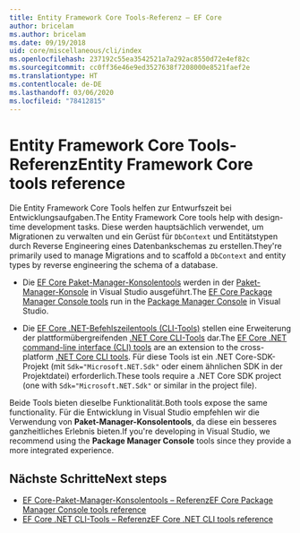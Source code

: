 ```yaml
---
title: Entity Framework Core Tools-Referenz – EF Core
author: bricelam
ms.author: bricelam
ms.date: 09/19/2018
uid: core/miscellaneous/cli/index
ms.openlocfilehash: 237192c55ea3542521a7a292ac8550d72e4ef82c
ms.sourcegitcommit: cc0ff36e46e9ed3527638f7208000e8521faef2e
ms.translationtype: HT
ms.contentlocale: de-DE
ms.lasthandoff: 03/06/2020
ms.locfileid: "78412815"
---
```

# <a name="entity-framework-core-tools-reference"></a><span data-ttu-id="1d92e-102">Entity Framework Core Tools-Referenz</span><span class="sxs-lookup"><span data-stu-id="1d92e-102">Entity Framework Core tools reference</span></span>

<span data-ttu-id="1d92e-103">Die Entity Framework Core Tools helfen zur Entwurfszeit bei Entwicklungsaufgaben.</span><span class="sxs-lookup"><span data-stu-id="1d92e-103">The Entity Framework Core tools help with design-time development tasks.</span></span> <span data-ttu-id="1d92e-104">Diese werden hauptsächlich verwendet, um Migrationen zu verwalten und ein Gerüst für `DbContext` und Entitätstypen durch Reverse Engineering eines Datenbankschemas zu erstellen.</span><span class="sxs-lookup"><span data-stu-id="1d92e-104">They're primarily used to manage Migrations and to scaffold a `DbContext` and entity types by reverse engineering the schema of a database.</span></span>

* <span data-ttu-id="1d92e-105">Die [EF Core Paket-Manager-Konsolentools](powershell.md) werden in der [Paket-Manager-Konsole](https://docs.microsoft.com/nuget/tools/package-manager-console) in Visual Studio ausgeführt.</span><span class="sxs-lookup"><span data-stu-id="1d92e-105">The [EF Core Package Manager Console tools](powershell.md) run in the [Package Manager Console](https://docs.microsoft.com/nuget/tools/package-manager-console) in Visual Studio.</span></span>

* <span data-ttu-id="1d92e-106">Die [EF Core .NET-Befehlszeilentools (CLI-Tools)](dotnet.md) stellen eine Erweiterung der plattformübergreifenden [.NET Core CLI-Tools](https://docs.microsoft.com/dotnet/core/tools/) dar.</span><span class="sxs-lookup"><span data-stu-id="1d92e-106">The [EF Core .NET command-line interface (CLI) tools](dotnet.md) are an extension to the cross-platform [.NET Core CLI tools](https://docs.microsoft.com/dotnet/core/tools/).</span></span> <span data-ttu-id="1d92e-107">Für diese Tools ist ein .NET Core-SDK-Projekt (mit `Sdk="Microsoft.NET.Sdk"` oder einem ähnlichen SDK in der Projektdatei) erforderlich.</span><span class="sxs-lookup"><span data-stu-id="1d92e-107">These tools require a .NET Core SDK project (one with `Sdk="Microsoft.NET.Sdk"` or similar in the project file).</span></span>

<span data-ttu-id="1d92e-108">Beide Tools bieten dieselbe Funktionalität.</span><span class="sxs-lookup"><span data-stu-id="1d92e-108">Both tools expose the same functionality.</span></span> <span data-ttu-id="1d92e-109">Für die Entwicklung in Visual Studio empfehlen wir die Verwendung von **Paket-Manager-Konsolentools**, da diese ein besseres ganzheitliches Erlebnis bieten.</span><span class="sxs-lookup"><span data-stu-id="1d92e-109">If you're developing in Visual Studio, we recommend using the **Package Manager Console** tools since they provide a more integrated experience.</span></span>

## <a name="next-steps"></a><span data-ttu-id="1d92e-110">Nächste Schritte</span><span class="sxs-lookup"><span data-stu-id="1d92e-110">Next steps</span></span>

* [<span data-ttu-id="1d92e-111">EF Core-Paket-Manager-Konsolentools – Referenz</span><span class="sxs-lookup"><span data-stu-id="1d92e-111">EF Core Package Manager Console tools reference</span></span>](powershell.md)
* [<span data-ttu-id="1d92e-112">EF Core .NET CLI-Tools – Referenz</span><span class="sxs-lookup"><span data-stu-id="1d92e-112">EF Core .NET CLI tools reference</span></span>](dotnet.md)
